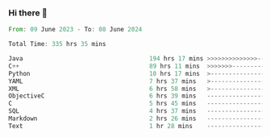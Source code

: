 ### Hi there 👋

<!--
**luoxuanzao/luoxuanzao** is a ✨ _special_ ✨ repository because its `README.md` (this file) appears on your GitHub profile.

Here are some ideas to get you started:

- 🔭 I’m currently working on ...
- 🌱 I’m currently learning ...
- 👯 I’m looking to collaborate on ...
- 🤔 I’m looking for help with ...
- 💬 Ask me about ...
- 📫 How to reach me: ...
- 😄 Pronouns: ...
- ⚡ Fun fact: ...
-->

<!--START_SECTION:waka-->

```rust
From: 09 June 2023 - To: 08 June 2024

Total Time: 335 hrs 35 mins

Java                                   194 hrs 17 mins >>>>>>>>>>>>>>-----------   57.75 %
C++                                    89 hrs 11 mins  >>>>>>>------------------   26.51 %
Python                                 10 hrs 17 mins  >------------------------   03.06 %
YAML                                   7 hrs 37 mins   >------------------------   02.27 %
XML                                    6 hrs 58 mins   >------------------------   02.07 %
ObjectiveC                             6 hrs 39 mins   -------------------------   01.98 %
C                                      5 hrs 45 mins   -------------------------   01.71 %
SQL                                    4 hrs 37 mins   -------------------------   01.38 %
Markdown                               2 hrs 26 mins   -------------------------   00.72 %
Text                                   1 hr 28 mins    -------------------------   00.44 %
```

<!--END_SECTION:waka-->